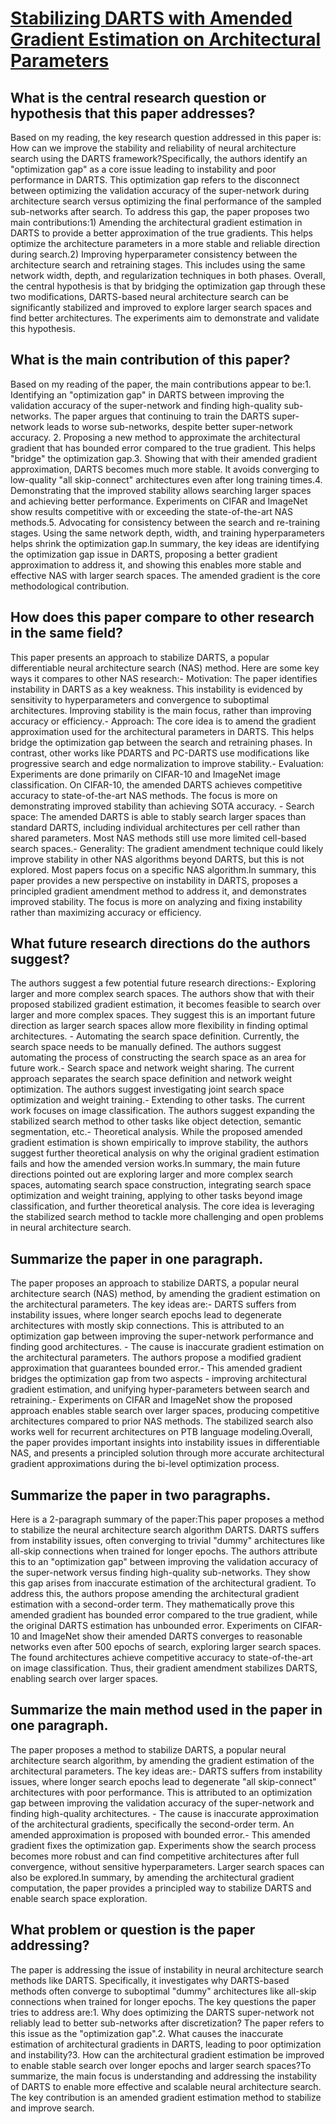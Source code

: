 # [Stabilizing DARTS with Amended Gradient Estimation on Architectural   Parameters](https://arxiv.org/abs/1910.11831)

## What is the central research question or hypothesis that this paper addresses?

Based on my reading, the key research question addressed in this paper is: How can we improve the stability and reliability of neural architecture search using the DARTS framework?Specifically, the authors identify an "optimization gap" as a core issue leading to instability and poor performance in DARTS. This optimization gap refers to the disconnect between optimizing the validation accuracy of the super-network during architecture search versus optimizing the final performance of the sampled sub-networks after search. To address this gap, the paper proposes two main contributions:1) Amending the architectural gradient estimation in DARTS to provide a better approximation of the true gradients. This helps optimize the architecture parameters in a more stable and reliable direction during search.2) Improving hyperparameter consistency between the architecture search and retraining stages. This includes using the same network width, depth, and regularization techniques in both phases. Overall, the central hypothesis is that by bridging the optimization gap through these two modifications, DARTS-based neural architecture search can be significantly stabilized and improved to explore larger search spaces and find better architectures. The experiments aim to demonstrate and validate this hypothesis.


## What is the main contribution of this paper?

Based on my reading of the paper, the main contributions appear to be:1. Identifying an "optimization gap" in DARTS between improving the validation accuracy of the super-network and finding high-quality sub-networks. The paper argues that continuing to train the DARTS super-network leads to worse sub-networks, despite better super-network accuracy. 2. Proposing a new method to approximate the architectural gradient that has bounded error compared to the true gradient. This helps "bridge" the optimization gap.3. Showing that with their amended gradient approximation, DARTS becomes much more stable. It avoids converging to low-quality "all skip-connect" architectures even after long training times.4. Demonstrating that the improved stability allows searching larger spaces and achieving better performance. Experiments on CIFAR and ImageNet show results competitive with or exceeding the state-of-the-art NAS methods.5. Advocating for consistency between the search and re-training stages. Using the same network depth, width, and training hyperparameters helps shrink the optimization gap.In summary, the key ideas are identifying the optimization gap issue in DARTS, proposing a better gradient approximation to address it, and showing this enables more stable and effective NAS with larger search spaces. The amended gradient is the core methodological contribution.


## How does this paper compare to other research in the same field?

This paper presents an approach to stabilize DARTS, a popular differentiable neural architecture search (NAS) method. Here are some key ways it compares to other NAS research:- Motivation: The paper identifies instability in DARTS as a key weakness. This instability is evidenced by sensitivity to hyperparameters and convergence to suboptimal architectures. Improving stability is the main focus, rather than improving accuracy or efficiency.- Approach: The core idea is to amend the gradient approximation used for the architectural parameters in DARTS. This helps bridge the optimization gap between the search and retraining phases. In contrast, other works like PDARTS and PC-DARTS use modifications like progressive search and edge normalization to improve stability.- Evaluation: Experiments are done primarily on CIFAR-10 and ImageNet image classification. On CIFAR-10, the amended DARTS achieves competitive accuracy to state-of-the-art NAS methods. The focus is more on demonstrating improved stability than achieving SOTA accuracy. - Search space: The amended DARTS is able to stably search larger spaces than standard DARTS, including individual architectures per cell rather than shared parameters. Most NAS methods still use more limited cell-based search spaces.- Generality: The gradient amendment technique could likely improve stability in other NAS algorithms beyond DARTS, but this is not explored. Most papers focus on a specific NAS algorithm.In summary, this paper provides a new perspective on instability in DARTS, proposes a principled gradient amendment method to address it, and demonstrates improved stability. The focus is more on analyzing and fixing instability rather than maximizing accuracy or efficiency.


## What future research directions do the authors suggest?

The authors suggest a few potential future research directions:- Exploring larger and more complex search spaces. The authors show that with their proposed stabilized gradient estimation, it becomes feasible to search over larger and more complex spaces. They suggest this is an important future direction as larger search spaces allow more flexibility in finding optimal architectures. - Automating the search space definition. Currently, the search space needs to be manually defined. The authors suggest automating the process of constructing the search space as an area for future work.- Search space and network weight sharing. The current approach separates the search space definition and network weight optimization. The authors suggest investigating joint search space optimization and weight training.- Extending to other tasks. The current work focuses on image classification. The authors suggest expanding the stabilized search method to other tasks like object detection, semantic segmentation, etc.- Theoretical analysis. While the proposed amended gradient estimation is shown empirically to improve stability, the authors suggest further theoretical analysis on why the original gradient estimation fails and how the amended version works.In summary, the main future directions pointed out are exploring larger and more complex search spaces, automating search space construction, integrating search space optimization and weight training, applying to other tasks beyond image classification, and further theoretical analysis. The core idea is leveraging the stabilized search method to tackle more challenging and open problems in neural architecture search.


## Summarize the paper in one paragraph.

The paper proposes an approach to stabilize DARTS, a popular neural architecture search (NAS) method, by amending the gradient estimation on the architectural parameters. The key ideas are:- DARTS suffers from instability issues, where longer search epochs lead to degenerate architectures with mostly skip connections. This is attributed to an optimization gap between improving the super-network performance and finding good architectures. - The cause is inaccurate gradient estimation on the architectural parameters. The authors propose a modified gradient approximation that guarantees bounded error.- This amended gradient bridges the optimization gap from two aspects - improving architectural gradient estimation, and unifying hyper-parameters between search and retraining.- Experiments on CIFAR and ImageNet show the proposed approach enables stable search over larger spaces, producing competitive architectures compared to prior NAS methods. The stabilized search also works well for recurrent architectures on PTB language modeling.Overall, the paper provides important insights into instability issues in differentiable NAS, and presents a principled solution through more accurate architectural gradient approximations during the bi-level optimization process.


## Summarize the paper in two paragraphs.

Here is a 2-paragraph summary of the paper:This paper proposes a method to stabilize the neural architecture search algorithm DARTS. DARTS suffers from instability issues, often converging to trivial "dummy" architectures like all-skip connections when trained for longer epochs. The authors attribute this to an "optimization gap" between improving the validation accuracy of the super-network versus finding high-quality sub-networks. They show this gap arises from inaccurate estimation of the architectural gradient. To address this, the authors propose amending the architectural gradient estimation with a second-order term. They mathematically prove this amended gradient has bounded error compared to the true gradient, while the original DARTS estimation has unbounded error. Experiments on CIFAR-10 and ImageNet show their amended DARTS converges to reasonable networks even after 500 epochs of search, exploring larger search spaces. The found architectures achieve competitive accuracy to state-of-the-art on image classification. Thus, their gradient amendment stabilizes DARTS, enabling search over larger spaces.


## Summarize the main method used in the paper in one paragraph.

The paper proposes a method to stabilize DARTS, a popular neural architecture search algorithm, by amending the gradient estimation of the architectural parameters. The key ideas are:- DARTS suffers from instability issues, where longer search epochs lead to degenerate "all skip-connect" architectures with poor performance. This is attributed to an optimization gap between improving the validation accuracy of the super-network and finding high-quality architectures. - The cause is inaccurate approximation of the architectural gradients, specifically the second-order term. An amended approximation is proposed with bounded error.- This amended gradient fixes the optimization gap. Experiments show the search process becomes more robust and can find competitive architectures after full convergence, without sensitive hyperparameters. Larger search spaces can also be explored.In summary, by amending the architectural gradient computation, the paper provides a principled way to stabilize DARTS and enable search space exploration.


## What problem or question is the paper addressing?

The paper is addressing the issue of instability in neural architecture search methods like DARTS. Specifically, it investigates why DARTS-based methods often converge to suboptimal "dummy" architectures like all-skip connections when trained for longer epochs. The key questions the paper tries to address are:1. Why does optimizing the DARTS super-network not reliably lead to better sub-networks after discretization? The paper refers to this issue as the "optimization gap".2. What causes the inaccurate estimation of architectural gradients in DARTS, leading to poor optimization and instability?3. How can the architectural gradient estimation be improved to enable stable search over longer epochs and larger search spaces?To summarize, the main focus is understanding and addressing the instability of DARTS to enable more effective and scalable neural architecture search. The key contribution is an amended gradient estimation method to stabilize and improve search.
